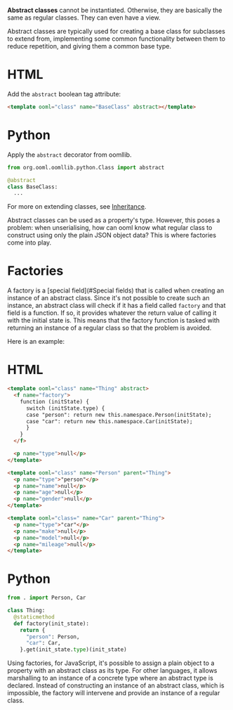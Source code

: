**Abstract classes** cannot be instantiated. Otherwise, they are basically the same as regular classes. They can even have a view.

Abstract classes are typically used for creating a base class for subclasses to extend from, implementing some common functionality between them to reduce repetition, and giving them a common base type.

<!-- begin tabbed sections -->

# HTML

Add the `abstract` boolean tag attribute:

```html
<template ooml="class" name="BaseClass" abstract></template>
```

# Python

Apply the `abstract` decorator from oomllib.

```python
from org.ooml.oomllib.python.Class import abstract

@abstract
class BaseClass:
  ...
```

<!-- end tabbed sections -->

For more on extending classes, see [Inheritance](#Inheritance).

Abstract classes can be used as a property's type. However, this poses a problem: when unserialising, how can ooml know what regular class to construct using only the plain JSON object data? This is where factories come into play.

# Factories

A factory is a [special field](#Special fields) that is called when creating an instance of an abstract class. Since it's not possible to create such an instance, an abstract class will check if it has a field called `factory` and that field is a function. If so, it provides whatever the return value of calling it with the initial state is. This means that the factory function is tasked with returning an instance of a regular class so that the problem is avoided.

Here is an example:

<!-- begin tabbed sections -->

# HTML

```html
<template ooml="class" name="Thing" abstract>
  <f name="factory">
    function (initState) {
      switch (initState.type) {
      case "person": return new this.namespace.Person(initState);
      case "car": return new this.namespace.Car(initState);
      }
    }
  </f>

  <p name="type">null</p>
</template>

<template ooml="class" name="Person" parent="Thing">
  <p name="type">"person"</p>
  <p name="name">null</p>
  <p name="age">null</p>
  <p name="gender">null</p>
</template>

<template ooml="class=" name="Car" parent="Thing">
  <p name="type">"car"</p>
  <p name="make">null</p>
  <p name="model">null</p>
  <p name="mileage">null</p>
</template>
```

# Python

```python
from . import Person, Car

class Thing:
  @staticmethod
  def factory(init_state):
    return {
      "person": Person,
      "car": Car,
    }.get(init_state.type)(init_state)
```

<!-- end tabbed sections -->

Using factories, for JavaScript, it's possible to assign a plain object to a property with an abstract class as its type. For other languages, it allows marshalling to an instance of a concrete type where an abstract type is declared. Instead of constructing an instance of an abstract class, which is impossible, the factory will intervene and provide an instance of a regular class.
